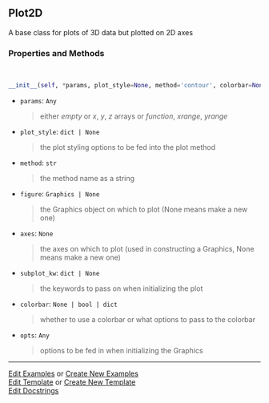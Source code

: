 ## <a id="McUtils.Plots.Plots.Plot2D">Plot2D</a>
A base class for plots of 3D data but plotted on 2D axes

### Properties and Methods
<a id="McUtils.Plots.Plots.Plot2D.__init__" class="docs-object-method">&nbsp;</a>
```python
__init__(self, *params, plot_style=None, method='contour', colorbar=None, figure=None, axes=None, subplot_kw=None, **opts): 
```

- `params`: `Any`
    >either _empty_ or _x_, _y_, _z_ arrays or _function_, _xrange_, _yrange_
- `plot_style`: `dict | None`
    >the plot styling options to be fed into the plot method
- `method`: `str`
    >the method name as a string
- `figure`: `Graphics | None`
    >the Graphics object on which to plot (None means make a new one)
- `axes`: `None`
    >the axes on which to plot (used in constructing a Graphics, None means make a new one)
- `subplot_kw`: `dict | None`
    >the keywords to pass on when initializing the plot
- `colorbar`: `None | bool | dict`
    >whether to use a colorbar or what options to pass to the colorbar
- `opts`: `Any`
    >options to be fed in when initializing the Graphics





___

[Edit Examples](https://github.com/McCoyGroup/McUtils/edit/edit/ci/examples/ci/docs/McUtils/Plots/Plots/Plot2D.md) or 
[Create New Examples](https://github.com/McCoyGroup/McUtils/new/edit/?filename=ci/examples/ci/docs/McUtils/Plots/Plots/Plot2D.md) <br/>
[Edit Template](https://github.com/McCoyGroup/McUtils/edit/edit/ci/docs/ci/docs/McUtils/Plots/Plots/Plot2D.md) or 
[Create New Template](https://github.com/McCoyGroup/McUtils/new/edit/?filename=ci/docs/templates/ci/docs/McUtils/Plots/Plots/Plot2D.md) <br/>
[Edit Docstrings](https://github.com/McCoyGroup/McUtils/edit/edit/McUtils/Plots/Plots.py?message=Update%20Docs)